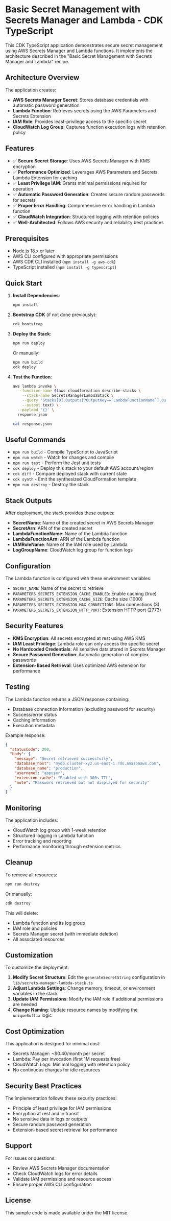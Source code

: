 # Basic Secret Management with Secrets Manager and Lambda - CDK TypeScript

This CDK TypeScript application demonstrates secure secret management using AWS Secrets Manager and Lambda functions. It implements the architecture described in the "Basic Secret Management with Secrets Manager and Lambda" recipe.

## Architecture Overview

The application creates:
- **AWS Secrets Manager Secret**: Stores database credentials with automatic password generation
- **Lambda Function**: Retrieves secrets using the AWS Parameters and Secrets Extension
- **IAM Role**: Provides least-privilege access to the specific secret
- **CloudWatch Log Group**: Captures function execution logs with retention policy

## Features

- ✅ **Secure Secret Storage**: Uses AWS Secrets Manager with KMS encryption
- ✅ **Performance Optimized**: Leverages AWS Parameters and Secrets Lambda Extension for caching
- ✅ **Least Privilege IAM**: Grants minimal permissions required for operation
- ✅ **Automatic Password Generation**: Creates secure random passwords for secrets
- ✅ **Proper Error Handling**: Comprehensive error handling in Lambda function
- ✅ **CloudWatch Integration**: Structured logging with retention policies
- ✅ **Well-Architected**: Follows AWS security and reliability best practices

## Prerequisites

- Node.js 18.x or later
- AWS CLI configured with appropriate permissions
- AWS CDK CLI installed (`npm install -g aws-cdk`)
- TypeScript installed (`npm install -g typescript`)

## Quick Start

1. **Install Dependencies**:
   ```bash
   npm install
   ```

2. **Bootstrap CDK** (if not done previously):
   ```bash
   cdk bootstrap
   ```

3. **Deploy the Stack**:
   ```bash
   npm run deploy
   ```

   Or manually:
   ```bash
   npm run build
   cdk deploy
   ```

4. **Test the Function**:
   ```bash
   aws lambda invoke \
     --function-name $(aws cloudformation describe-stacks \
       --stack-name SecretsManagerLambdaStack \
       --query 'Stacks[0].Outputs[?OutputKey==`LambdaFunctionName`].OutputValue' \
       --output text) \
     --payload '{}' \
     response.json
   
   cat response.json
   ```

## Useful Commands

- `npm run build` - Compile TypeScript to JavaScript
- `npm run watch` - Watch for changes and compile
- `npm run test` - Perform the Jest unit tests
- `cdk deploy` - Deploy this stack to your default AWS account/region
- `cdk diff` - Compare deployed stack with current state
- `cdk synth` - Emit the synthesized CloudFormation template
- `npm run destroy` - Destroy the stack

## Stack Outputs

After deployment, the stack provides these outputs:

- **SecretName**: Name of the created secret in AWS Secrets Manager
- **SecretArn**: ARN of the created secret
- **LambdaFunctionName**: Name of the Lambda function
- **LambdaFunctionArn**: ARN of the Lambda function
- **IAMRoleName**: Name of the IAM role used by Lambda
- **LogGroupName**: CloudWatch log group for function logs

## Configuration

The Lambda function is configured with these environment variables:

- `SECRET_NAME`: Name of the secret to retrieve
- `PARAMETERS_SECRETS_EXTENSION_CACHE_ENABLED`: Enable caching (true)
- `PARAMETERS_SECRETS_EXTENSION_CACHE_SIZE`: Cache size (1000)
- `PARAMETERS_SECRETS_EXTENSION_MAX_CONNECTIONS`: Max connections (3)
- `PARAMETERS_SECRETS_EXTENSION_HTTP_PORT`: Extension HTTP port (2773)

## Security Features

- **KMS Encryption**: All secrets encrypted at rest using AWS KMS
- **IAM Least Privilege**: Lambda role can only access the specific secret
- **No Hardcoded Credentials**: All sensitive data stored in Secrets Manager
- **Secure Password Generation**: Automatic generation of complex passwords
- **Extension-Based Retrieval**: Uses optimized AWS extension for performance

## Testing

The Lambda function returns a JSON response containing:
- Database connection information (excluding password for security)
- Success/error status
- Caching information
- Execution metadata

Example response:
```json
{
  "statusCode": 200,
  "body": {
    "message": "Secret retrieved successfully",
    "database_host": "mydb.cluster-xyz.us-east-1.rds.amazonaws.com",
    "database_name": "production",
    "username": "appuser",
    "extension_cache": "Enabled with 300s TTL",
    "note": "Password retrieved but not displayed for security"
  }
}
```

## Monitoring

The application includes:
- CloudWatch log group with 1-week retention
- Structured logging in Lambda function
- Error tracking and reporting
- Performance monitoring through extension metrics

## Cleanup

To remove all resources:

```bash
npm run destroy
```

Or manually:
```bash
cdk destroy
```

This will delete:
- Lambda function and its log group
- IAM role and policies
- Secrets Manager secret (with immediate deletion)
- All associated resources

## Customization

To customize the deployment:

1. **Modify Secret Structure**: Edit the `generateSecretString` configuration in `lib/secrets-manager-lambda-stack.ts`
2. **Adjust Lambda Settings**: Change memory, timeout, or environment variables in the stack
3. **Update IAM Permissions**: Modify the IAM role if additional permissions are needed
4. **Change Naming**: Update resource names by modifying the `uniqueSuffix` logic

## Cost Optimization

This application is designed for minimal cost:
- Secrets Manager: ~$0.40/month per secret
- Lambda: Pay per invocation (first 1M requests free)
- CloudWatch Logs: Minimal logging with retention policy
- No continuous charges for idle resources

## Security Best Practices

The implementation follows these security practices:
- Principle of least privilege for IAM permissions
- Encryption at rest and in transit
- No sensitive data in logs or outputs
- Secure random password generation
- Extension-based secret retrieval for performance

## Support

For issues or questions:
- Review AWS Secrets Manager documentation
- Check CloudWatch logs for error details
- Validate IAM permissions and resource access
- Ensure proper AWS CLI configuration

## License

This sample code is made available under the MIT license.